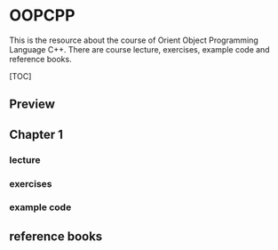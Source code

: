 # OOPCPP
This is the resource about the course of Orient Object Programming Language C++.
There are course lecture, exercises, example code and reference books.

[TOC]

## Preview

## Chapter 1
### lecture
### exercises
### example code

## reference books
